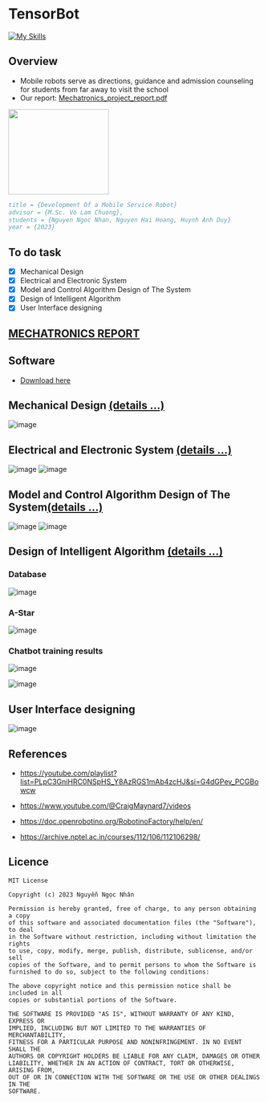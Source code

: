 # TensorBot
[![My Skills](https://skillicons.dev/icons?i=anaconda,docker,git,matlab,pytorch,fastapi,html,css,js,mysql,linux,vim,autocad)](https://skillicons.dev)

## Overview
- Mobile robots serve as directions, guidance and admission counseling for students from far away to visit the school
- Our report: [Mechatronics_project_report.pdf](./docs/Mechatronics_project_report.pdf)

<img src="./images/download.jpg" width="200px" height="170px">


```bibtex
title = {Development Of a Mobile Service Robot}
advisor = {M.Sc. Vo Lam Chuong},
students = {Nguyen Ngoc Nhan, Nguyen Hai Hoang, Huynh Anh Duy}
year = {2023}
```
## To do task
- [x] Mechanical Design
- [x] Electrical and Electronic System
- [x] Model and Control Algorithm Design of The System
- [x] Design of Intelligent Algorithm
- [x] User Interface designing

## [MECHATRONICS  REPORT](./docs/Mechatronics_project_report.pdf)

## Software
- [Download here](https://drive.google.com/drive/folders/1QeQVKOQrqvYlFl_fmG-g97QUFa41ZTPt?usp=sharing)


## Mechanical Design [(details ...)](./docs/Mechatronics_project_report.pdf)


![image](./images/robotino.png)


## Electrical and Electronic System [(details ...)](./docs/Mechatronics_project_report.pdf)


![image](./images/operation_diagram.png)
![image](./images/electrical_diagram.png)

## Model and Control Algorithm Design of The System[(details ...)](./docs/Mechatronics_project_report.pdf)


![image](./images/P2Psimu.png)
![image](./images/P2Ppos.png)


## Design of Intelligent Algorithm [(details ...)](./docs/Mechatronics_project_report.pdf)


### Database
![image](./images/database.jpg)

### A-Star
![image](./images/a_star.jpg)


### Chatbot training results
![image](./images/gaph1.jpg)

![image](./images/gaph2.jpg)



## User Interface designing

![image](./images/gui.jpg)


## References
- https://youtube.com/playlist?list=PLpC3GniHRC0NSpHS_Y8AzRGS1mAb4zcHJ&si=G4dGPev_PCGBowcw

- https://www.youtube.com/@CraigMaynard7/videos
- https://doc.openrobotino.org/RobotinoFactory/help/en/
- https://archive.nptel.ac.in/courses/112/106/112106298/

## Licence
    MIT License

    Copyright (c) 2023 Nguyễn Ngọc Nhân

    Permission is hereby granted, free of charge, to any person obtaining a copy
    of this software and associated documentation files (the "Software"), to deal
    in the Software without restriction, including without limitation the rights
    to use, copy, modify, merge, publish, distribute, sublicense, and/or sell
    copies of the Software, and to permit persons to whom the Software is
    furnished to do so, subject to the following conditions:

    The above copyright notice and this permission notice shall be included in all
    copies or substantial portions of the Software.

    THE SOFTWARE IS PROVIDED "AS IS", WITHOUT WARRANTY OF ANY KIND, EXPRESS OR
    IMPLIED, INCLUDING BUT NOT LIMITED TO THE WARRANTIES OF MERCHANTABILITY,
    FITNESS FOR A PARTICULAR PURPOSE AND NONINFRINGEMENT. IN NO EVENT SHALL THE
    AUTHORS OR COPYRIGHT HOLDERS BE LIABLE FOR ANY CLAIM, DAMAGES OR OTHER
    LIABILITY, WHETHER IN AN ACTION OF CONTRACT, TORT OR OTHERWISE, ARISING FROM,
    OUT OF OR IN CONNECTION WITH THE SOFTWARE OR THE USE OR OTHER DEALINGS IN THE
    SOFTWARE.
